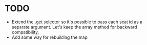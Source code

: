 # TODO

* Extend the .get selector so it's possible to pass each seat id as a separate argument. Let's keep the array method for backward compatibility,
* Add some way for rebuilding the map